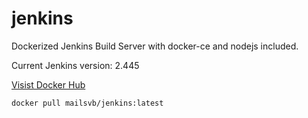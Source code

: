 # jenkins
Dockerized Jenkins Build Server with docker-ce and nodejs included.

Current Jenkins version: 2.445

[Visist Docker Hub](https://hub.docker.com/r/mailsvb/jenkins)

```
docker pull mailsvb/jenkins:latest
```
